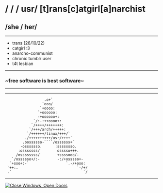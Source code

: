 # / / /  usr/ **[t]rans[c]atgirl[a]narchist**
## /she  /  her/  
----
- trans (26/10/22)
- catgirl :3 
- anarcho-communist
- chronic tumblr user
- t4t lesbian
----
### \~free software is best software\~
----
----
```
                  .o+`
                 `ooo/
                `+oooo:
               `+oooooo:
               -+oooooo+:
             `/:-:++oooo+:
            `/++++/+++++++:
           `/+++/arch/+++++:
          `/++++++/linux/+++/`            
         ./++++++++++/usr/++++`           
        .oossssso-````/ossssss+`          
       -osssssso.      :ssssssso.
      :osssssss/        osssso+++.
     /ossssssss/        +ssssooo/-
   `/ossssso+/:-        -:/+osssso+-
  `+sso+:-`                 `.-/+oso:
 `++:.                           `-/+/
 .`                                 `/
```
----
<a href="https://upgradefromwindows.org"><img src="//static.fsf.org/fsforg/graphics/windows-infographic_share.png" alt="Close Windows, Open Doors"/></a>
